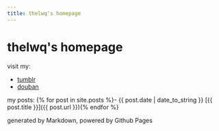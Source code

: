 ```yaml
---
title: thelwq's homepage
---
```

# thelwq's homepage

visit my:
- [tumblr](http://tumblr.liuweiqiang.me/)
- [douban](https://www.douban.com/people/liriban/)

my posts:
{% for post in site.posts %}- {{ post.date | date_to_string }} [{{ post.title }}]({{ post.url }}){% endfor %}

generated by Markdown, powered by Github Pages
